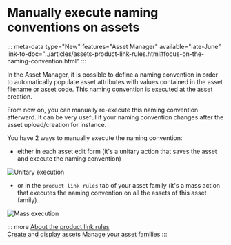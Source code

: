 # Manually execute naming conventions on assets
::: meta-data type="New" features="Asset Manager" available="late-June" link-to-doc="../articles/assets-product-link-rules.html#focus-on-the-naming-convention.html"
:::

In the Asset Manager, it is possible to define a naming convention in order to automatically populate asset attributes with values contained in the asset filename or asset code. This naming convention is executed at the asset creation.

From now on, you can manually re-execute this naming convention afterward. It can be very useful if your naming convention changes after the asset upload/creation for instance.

You have 2 ways to manually execute the naming convention:
- either in each asset edit form (it's a unitary action that saves the asset and execute the naming convention)

![Unitary execution](../img/unitary-execution.png)

- or in the `product link rules` tab of your asset family (it's a mass action that executes the naming convention on all the assets of this asset family).

![Mass execution](../img/mass-execution.png)

::: more
[About the product link rules](../articles/assets-product-link-rules.html)  
[Create and display assets](../articles/create-and-display-assets.html)
[Manage your asset families](../articles/manage-asset-families.html)
:::
